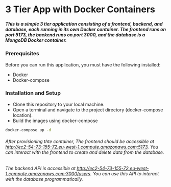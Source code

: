 # 3 Tier App with Docker Containers

##### This is a simple 3 tier application consisting of a frontend, backend, and database, each running in its own Docker container. The frontend runs on port 5173, the backend runs on port 3000, and the database is a MongoDB Docker container.

### Prerequisites

Before you can run this application, you must have the following installed:

- Docker
- Docker-compose

### Installation and Setup

- Clone this repository to your local machine.
- Open a terminal and navigate to the project directory (docker-compose location).
- Build the images using docker-compose

```bash
docker-compose up -d
```

###### After provisioning thte container, The frontend should be accessible at http://ec2-54-73-155-72.eu-west-1.compute.amazonaws.com:5173. You can interact with the frontend to create and delete data from the database.

###### The backend API is accessible at http://ec2-54-73-155-72.eu-west-1.compute.amazonaws.com:3000/users. You can use this API to interact with the database programmatically.


